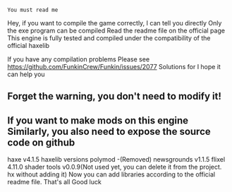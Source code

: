                                                                         You must read me
Hey, if you want to compile the game correctly, I can tell you directly
Only the exe program can be compiled
Read the readme file on the official page
This engine is fully tested and compiled under the compatibility of the official haxelib

If you have any compilation problems
Please see https://github.com/FunkinCrew/Funkin/issues/2077 Solutions for
I hope it can help you

Forget the warning, you don't need to modify it!
--------------------------------------------------
If you want to make mods on this engine
Similarly, you also need to expose the source code on github
--------------------------------------------------
 haxe v4.1.5
 haxelib versions
 polymod -(Removed)
 newsgrounds v1.1.5
 flixel 4.11.0
 shader tools v0.0.9(Not used yet, you can delete it from the project. hx without adding it)
Now you can add libraries according to the official readme file.
That's all
Good luck
